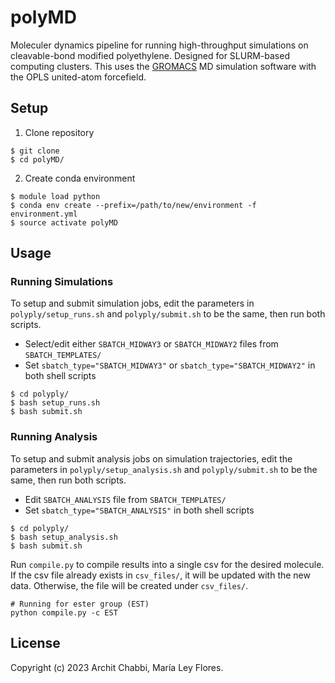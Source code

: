 # polyMD

Moleculer dynamics pipeline for running high-throughput simulations on cleavable-bond modified polyethylene. Designed for SLURM-based computing clusters. This uses the [GROMACS](https://www.gromacs.org/) MD simulation software with the OPLS united-atom forcefield.

## Setup

1. Clone repository

```shell
$ git clone
$ cd polyMD/
```

2. Create conda environment

```shell
$ module load python
$ conda env create --prefix=/path/to/new/environment -f environment.yml
$ source activate polyMD
```

## Usage

### Running Simulations

To setup and submit simulation jobs, edit the parameters in `polyply/setup_runs.sh` and `polyply/submit.sh` to be the same, then run both scripts.

- Select/edit either `SBATCH_MIDWAY3` or `SBATCH_MIDWAY2` files from `SBATCH_TEMPLATES/`
- Set `sbatch_type="SBATCH_MIDWAY3"` or `sbatch_type="SBATCH_MIDWAY2"` in both shell scripts

```shell
$ cd polyply/
$ bash setup_runs.sh
$ bash submit.sh
```

### Running Analysis

To setup and submit analysis jobs on simulation trajectories, edit the parameters in `polyply/setup_analysis.sh` and `polyply/submit.sh` to be the same, then run both scripts.

- Edit `SBATCH_ANALYSIS` file from `SBATCH_TEMPLATES/`
- Set `sbatch_type="SBATCH_ANALYSIS"` in both shell scripts

```shell
$ cd polyply/
$ bash setup_analysis.sh
$ bash submit.sh
```

Run `compile.py` to compile results into a single csv for the desired molecule. If the csv file already exists in `csv_files/`, it will be updated with the new data. Otherwise, the file will be created under `csv_files/`.

```shell
# Running for ester group (EST)
python compile.py -c EST
```

## License

Copyright (c) 2023 Archit Chabbi, María Ley Flores.
